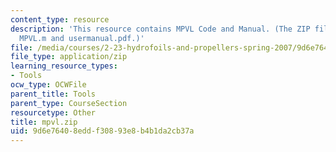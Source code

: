 ```yaml
---
content_type: resource
description: 'This resource contains MPVL Code and Manual. (The ZIP file contains:
  MPVL.m and usermanual.pdf.)'
file: /media/courses/2-23-hydrofoils-and-propellers-spring-2007/9d6e76408eddf30893e8b4b1da2cb37a_mpvl.zip
file_type: application/zip
learning_resource_types:
- Tools
ocw_type: OCWFile
parent_title: Tools
parent_type: CourseSection
resourcetype: Other
title: mpvl.zip
uid: 9d6e7640-8edd-f308-93e8-b4b1da2cb37a
---
```

